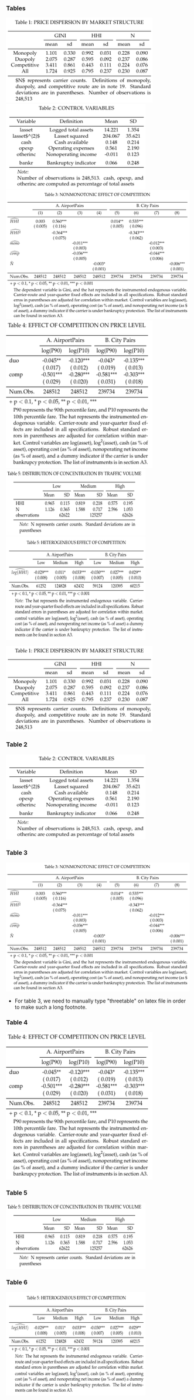 ### Tables

<div id="Table 1 and 2">
  <a href="./Table1.R">
    <img src="./Results/Table1.png" title="Table 1" alt="Table 1" width="400.3" height="231"/>
  </a>
  <a href="./Table2.R">
    <img src="./Results/Table2.png" title="Table 2" alt="Table 2" width="380.3" height="231"/>
  </a>
</div>

<div id="Table 3 and 4">
  <a href="./Table3.R">
    <img src="./Results/Table3.png" title="Table 3" alt="Table 3" width="500.3" height="351"/>
  </a>
  <a href="./Table4.R">
    <img src="./Results/Table4.png" title="Table 4" alt="Table 4" width="400.3" height="401"/>
  </a>
</div>

<div id="Table 5 and 6">
  <a href="./Table5.R">
    <img src="./Results/Table5.png" title="Table 5" alt="Table 5" width="380.3" height="181"/>
  </a>
  <a href="./Table6.R">
    <img src="./Results/Table6.png" title="Table 6" alt="Table 6" width="380.3" height="280"/>
  </a>
</div>





[<img src="./Results/Table1.png" title="Table 1" alt="Table 1" width="400.3" height="231"/>](./Table1.R)


### Table 2

[<img src="./Results/Table2.png" title="Table 2" alt="Table 2" width="380.3" height="231"/>](./Table2.R)

### Table 3

[<img src="./Results/Table3.png" title="Table 3" alt="Table 3" width="500.3" height="351"/>](./Table3.R)
- For table 3, we need to manually type "threetable" on latex file in order to make such a long footnote.

### Table 4

[<img src="./Results/Table4.png" title="Table 4" alt="Table 4" width="400.3" height="401"/>](./Table4.R)

### Table 5

[<img src="./Results/Table5.png" title="Table 5" alt="Table 5" width="380.3" height="181"/>](./Table5.R)

### Table 6

[<img src="./Results/Table6.png" title="Table 6" alt="Table 6" width="380.3" height="280"/>](./Table6.R)
